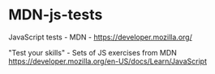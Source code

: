 # MDN-js-tests
JavaScript tests - MDN - https://developer.mozilla.org/

"Test your skills" - Sets of JS exercises from MDN
https://developer.mozilla.org/en-US/docs/Learn/JavaScript